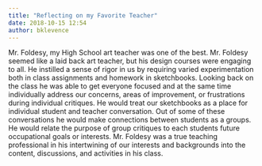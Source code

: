 ```yaml
---
title: "Reflecting on my Favorite Teacher"
date: 2018-10-15 12:54
author: bklevence
---
```


Mr. Foldesy, my High School art teacher was one of the best. Mr. Foldesy seemed like a laid back art teacher, but his design courses were engaging to all. He instilled a sense of rigor in us by requiring varied experimentation both in class assignments and homework in sketchbooks. Looking back on the class he was able to get everyone focused and at the same time individually address our concerns, areas of improvement, or frustrations during individual critiques. He would treat our sketchbooks as a place for individual student and teacher conversation. Out of some of these conversations he would make connections between students as a groups. He would relate the purpose of group critiques to each students future occupational goals or interests. Mr. Foldesy was a true teaching professional in his intertwining of our interests and backgrounds into the content, discussions, and activities in his class.
